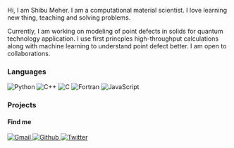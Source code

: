 Hi, I am Shibu Meher. I am a computational material scientist. I love learning new thing, teaching and solving problems.

Currently, I am working on modeling of point defects in solids for quantum technology application. I use first princples high-throughput calculations along with machine learning to understand point defect better. I am open to collaborations.

### Languages

![Python](https://img.shields.io/badge/-Python-4B8BBE?&logo=Python&logoColor=fff)
![C++](https://img.shields.io/badge/-C++-00599C?&logo=c%2b%2b)
![C](https://img.shields.io/badge/-C-888?&logo=C&logoColor=fff)
![Fortran](https://img.shields.io/badge/-Fortran-734f96?&logo=Fortran)
![JavaScript](https://img.shields.io/badge/-JavaScript-f0db4f?&logo=JavaScript&logoColor=fff)


### Projects

<!-- - Electronic Structure Calculations:
    codingDFT(https://github.com/Shibu778/codingDFT) -->


 #### Find me

<p>
  <a href="mailto:shibumeher@iisc.ac.in">
    <img alt="Gmail" src="https://img.shields.io/badge/Gmail-%23BB001B.svg?&style=for-the-badge&logo=Gmail&logoColor=white" />
  </a>
  <a href="https://github.com/Shibu778">
    <img alt="Github" src="https://img.shields.io/badge/GitHub-%2312100E.svg?&style=for-the-badge&logo=Github&logoColor=white" />
  </a>
  <a href="https://twitter.com/SHIBUMEHER2">
    <img alt="Twitter" src="https://img.shields.io/badge/twitter-%231DA1F2.svg?&style=for-the-badge&logo=twitter&logoColor=white" />
  </a>
  </a>
</p>
